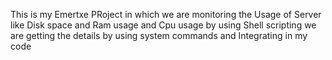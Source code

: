 This is my Emertxe PRoject in which we are monitoring the Usage of Server like Disk space and Ram usage and Cpu usage by using Shell scripting we are getting the details by using system commands and Integrating in my code
